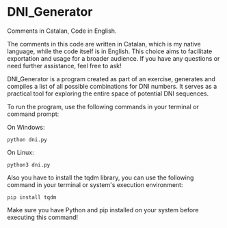 # DNI_Generator

Comments in Catalan, Code in English.

The comments in this code are written in Catalan, which is my native language, while the code itself is in English. This choice aims to facilitate exportation and usage for a broader audience. If you have any questions or need further assistance, feel free to ask!

DNI_Generator is a program created as part of an exercise, generates and compiles a list of all possible combinations for DNI numbers. It serves as a practical tool for exploring the entire space of potential DNI sequences.

To run the program, use the following commands in your terminal or command prompt:

On Windows:

``python dni.py``

On Linux:

``python3 dni.py``

Also you have to install the tqdm library, you can use the following command in your terminal or system's execution environment:

``pip install tqdm``

Make sure you have Python and pip installed on your system before executing this command!
